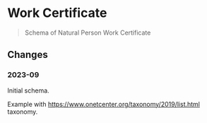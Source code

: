 # Work Certificate

> Schema of Natural Person Work Certificate

## Changes

### 2023-09

Initial schema.

Example with <https://www.onetcenter.org/taxonomy/2019/list.html> taxonomy.
